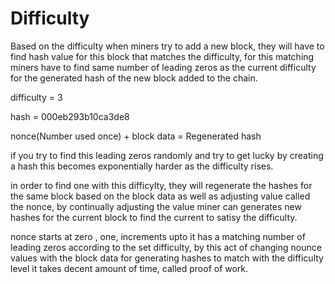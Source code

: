 # Difficulty

Based on the difficulty when miners try to add a new block, they will have to find
hash value for this block that matches the difficulty, for this matching
miners have to find same number of leading zeros as the current difficulty for 
the generated hash of the new block added to the chain.

difficulty = 3

hash = 000eb293b10ca3de8

nonce(Number used once) + block data = Regenerated hash

if you try to find this leading zeros randomly and try to get lucky
by creating a hash this becomes exponentially harder as the difficulty rises.

in order to find one with this difficylty, they will regenerate the hashes
for the same block based on the block data as well as adjusting value
called the nonce, by continually adjusting the value miner can generates
new hashes for the current block to find the current to satisy the difficulty.

nonce starts at zero , one, increments upto it has a matching number of leading zeros
according to the set difficulty, by this act of changing nounce values 
with the block data for generating hashes to match with the difficulty
level it takes decent amount of time, called proof of work.
